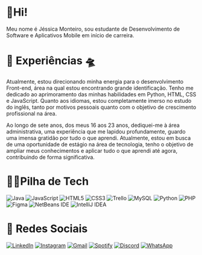 # 🖖Hi!
Meu nome é Jéssica Monteiro, sou estudante de Desenvolvimento de Software e Aplicativos Mobile em início de carreira.

# 🚀 Experiências 🛸

Atualmente, estou direcionando minha energia para o desenvolvimento Front-end, área na qual estou encontrando grande identificação. Tenho me dedicado ao aprimoramento das minhas habilidades em Python, HTML, CSS e JavaScript. Quanto aos idiomas, estou completamente imerso no estudo do inglês, tanto por motivos pessoais quanto com o objetivo de crescimento profissional na área.

Ao longo de sete anos, dos meus 16 aos 23 anos, dediquei-me à área administrativa, uma experiência que me lapidou profundamente, guardo uma imensa gratidão por tudo o que aprendi. Atualmente, estou em busca de uma oportunidade de estágio na área de tecnologia, tenho o objetivo de ampliar meus conhecimentos e aplicar tudo o que aprendi até agora, contribuindo de forma significativa.

# 👩‍💻Pilha de Tech 
![Java](https://img.shields.io/badge/java-%23ED8B00.svg?style=for-the-badge&logo=openjdk&logoColor=white)
![JavaScript](https://img.shields.io/badge/javascript-%23323330.svg?style=for-the-badge&logo=javascript&logoColor=%23F7DF1E)
![HTML5](https://img.shields.io/badge/html5-%23E34F26.svg?style=for-the-badge&logo=html5&logoColor=white)
![CSS3](https://img.shields.io/badge/css3-%231572B6.svg?style=for-the-badge&logo=css3&logoColor=white)
![Trello](https://img.shields.io/badge/Trello-%23026AA7.svg?style=for-the-badge&logo=Trello&logoColor=white)
![MySQL](https://img.shields.io/badge/mysql-%2300f.svg?style=for-the-badge&logo=mysql&logoColor=white)
![Python](https://img.shields.io/badge/python-3670A0?style=for-the-badge&logo=python&logoColor=ffdd54)
![PHP](https://img.shields.io/badge/php-%23777BB4.svg?style=for-the-badge&logo=php&logoColor=white)
![Figma](https://img.shields.io/badge/figma-%23F24E1E.svg?style=for-the-badge&logo=figma&logoColor=white)
![NetBeans IDE](https://img.shields.io/badge/NetBeansIDE-1B6AC6.svg?style=for-the-badge&logo=apache-netbeans-ide&logoColor=white)
![IntelliJ IDEA](https://img.shields.io/badge/IntelliJIDEA-000000.svg?style=for-the-badge&logo=intellij-idea&logoColor=white)



 # 📱 Redes Sociais 
[![LinkedIn](https://img.shields.io/badge/linkedin-%230077B5.svg?style=for-the-badge&logo=linkedin&logoColor=white)](https://www.linkedin.com/in/j%C3%A9ssica-monteiro33/)
[![Instagram](https://img.shields.io/badge/Instagram-%23E4405F.svg?style=for-the-badge&logo=Instagram&logoColor=white)](https://www.instagram.com/jessmonteir) 
[![Gmail](https://img.shields.io/badge/Gmail-D14836?style=for-the-badge&logo=gmail&logoColor=white)](jessicmonteiro11@gmail.com)
[![Spotify](https://img.shields.io/badge/Spotify-1ED760?style=for-the-badge&logo=spotify&logoColor=white)](https://open.spotify.com/user/31fxpxhstij2qi5x7xupwnxxfjem?si=_EWH6H34QUG68ck3MPQWSQ)
[![Discord](https://img.shields.io/badge/Discord-%235865F2.svg?style=for-the-badge&logo=discord&logoColor=white)](http://discordapp.com/users/824813691509669899)
[![WhatsApp](https://img.shields.io/badge/WhatsApp-25D366?style=for-the-badge&logo=whatsapp&logoColor=white)](https://api.whatsapp.com/send?phone=5541999901311)
